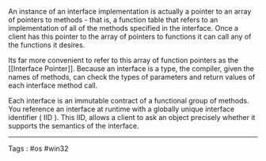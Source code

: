 An instance of an interface implementation is actually a pointer to an array of pointers to methods - that is, a function table that refers to an implementation of all of the methods specified in the interface. Once a client has this pointer to the array of pointers to functions it can call any of the functions it desires. 

Its far more convenient to refer to this array of function pointers as the [[Interface Pointer]]. Because an interface is a type, the compiler, given the names of methods, can check the types of parameters and return values of each interface method call.

Each interface is an immutable contract of a functional group of methods. You reference an interface at runtime with a globally unique interface identifier ( IID ). This IID, allows a client to ask an object precisely whether it supports the semantics of the interface. 


____
Tags : #os #win32